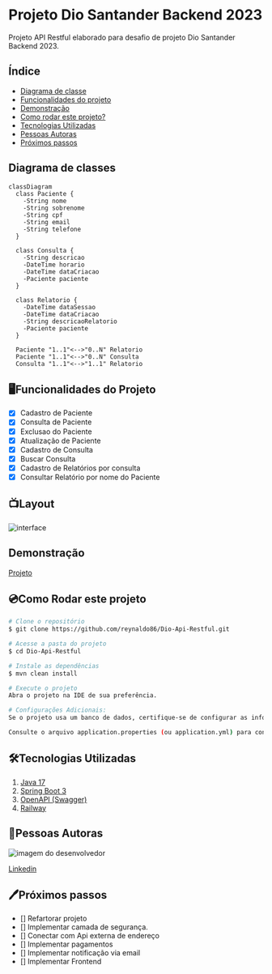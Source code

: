 # Projeto Dio Santander Backend 2023

Projeto API Restful elaborado para desafio de projeto Dio Santander Backend 2023.

## Índice
- <a href="#diagrama">Diagrama de classe</a>
- <a href="#funcionalidades">Funcionalidades do projeto</a>
- <a href="#demonstracao">Demonstração</a>
- <a href="#rodar">Como rodar este projeto?</a> 
- <a href="#tecnologias">Tecnologias Utilizadas</a>
- <a href="#autoras">Pessoas Autoras</a>
- <a href="#proximospassos">Próximos passos</a>

<h2 id="diagrama">Diagrama de classes</h2>

```mermaid
classDiagram
  class Paciente {
    -String nome
    -String sobrenome
    -String cpf
    -String email
    -String telefone
  }

  class Consulta {
    -String descricao
    -DateTime horario
    -DateTime dataCriacao
    -Paciente paciente
  }

  class Relatorio {
    -DateTime dataSessao
    -DateTime dataCriacao
    -String descricaoRelatorio
    -Paciente paciente
  }

  Paciente "1..1"<-->"0..N" Relatorio
  Paciente "1..1"<-->"0..N" Consulta
  Consulta "1..1"<-->"1..1" Relatorio
```

<h2 id = "funcionalidades"> 🖥️Funcionalidades do Projeto </h2>

- [x] Cadastro de Paciente
- [x] Consulta de Paciente
- [x] Exclusao do Paciente
- [x] Atualização de Paciente
- [x] Cadastro de Consulta
- [x] Buscar Consulta
- [x] Cadastro de Relatórios por consulta
- [x] Consultar Relatório por nome do Paciente

## 📺Layout

![interface](https://github.com/reynaldo86/Dio-Api-Restful/assets/80369346/0144875d-c41c-4006-9a87-3c8971861fb9)

<h2 id="demonstracao"> Demonstração </h2>

[Projeto](https://rhapi-restful-production.up.railway.app/swagger-ui.html)


<h2 id="rodar">💿Como Rodar este projeto</h2>

```bash
# Clone o repositório 
$ git clone https://github.com/reynaldo86/Dio-Api-Restful.git

# Acesse a pasta do projeto
$ cd Dio-Api-Restful

# Instale as dependências
$ mvn clean install

# Execute o projeto
Abra o projeto na IDE de sua preferência.

# Configurações Adicionais:
Se o projeto usa um banco de dados, certifique-se de configurar as informações de conexão no arquivo de configuração.

Consulte o arquivo application.properties (ou application.yml) para configurar outras propriedades da aplicação, como porta, URL da base de dados, é os ambientes.

```
<h2 id="tecnologias">🛠️Tecnologias Utilizadas</h2>

1. [Java 17](https://www.java.com/pt-BR/)
2. [Spring Boot 3](https://spring.io/projects/spring-boot)
3. [OpenAPI (Swagger)](https://springdoc.org/)
4. [Railway](https://railway.app/)

<h2 id="autoras">👤Pessoas Autoras</h2>

<img src="https://media.licdn.com/dms/image/C4D03AQFM8O2ABfbPvQ/profile-displayphoto-shrink_200_200/0/1662041284290?e=1703721600&v=beta&t=JAqN8On0SSRgLiEgsUFo2hp9wv8UCzumg-4ft6sGVrk" alt="imagem do desenvolvedor"></img>

[Linkedin](https://www.linkedin.com/in/reynaldo-hendson/)

<h2 id="proximospassos"> 🖊️Próximos passos </h2>

- [] Refartorar projeto
- [] Implementar camada de segurança.
- [] Conectar com Api externa de endereço
- [] Implementar pagamentos
- [] Implementar notificação via email 
- [] Implementar Frontend
